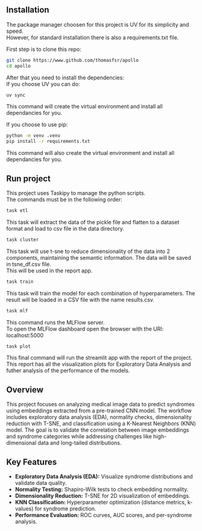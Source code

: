 ## Installation 

The package manager choosen for this project is UV for its simplicity and speed.  
However, for standard installation there is also a requirements.txt file.  
  
First step is to clone this repo:  
```bash
git clone https://www.github.com/thomasfsr/apollo  
cd apollo  
```  
After that you need to install the dependencies:  
If you choose UV you can do:  
```bash
uv sync
```  
This command will create the virtual environment and install all dependancies for you.  
  
If you choose to use pip:  
```bash
python -m venv .venv  
pip install -r requirements.txt  
```  
This command will also create the virtual environment and install all dependancies for you.  
  
## Run project  
This project uses Taskipy to manage the python scripts.  
The commands must be in the following order:  
  
```bash
task etl
```  
This task will extract the data of the pickle file and flatten to a dataset format and load to csv file in the data directory.  
  
```bash
task cluster
```  
This task will use t-sne to reduce dimensionality
of the data into 2 components, maintaining the 
semantic information. The data will be saved in
tsne_df.csv file.  
This will be used in the report app.  
  
```bash
task train
```  
This task will train the model for each combination
of hyperparameters. The result will be loaded in a 
CSV file with the name results.csv.
  
```bash
task mlf
```  
This command runs the MLFlow server.  
To open the MLFlow dashboard open the browser with 
the URI: localhost:5000  
  
```bash
task plot  
```  
This final command will run the streamlit app with
the report of the project. This report has all the 
visualization plots for Exploratory Data Analysis and futher analysis of the performance of the models.  
  
## Overview  
This project focuses on analyzing medical image data to predict syndromes using embeddings extracted from a pre-trained CNN model. The workflow includes exploratory data analysis (EDA), normality checks, dimensionality reduction with T-SNE, and classification using a K-Nearest Neighbors (KNN) model. The goal is to validate the correlation between image embeddings and syndrome categories while addressing challenges like high-dimensional data and long-tailed distributions.  
  
## Key Features  
- **Exploratory Data Analysis (EDA):** Visualize syndrome distributions and validate data quality.  
- **Normality Testing:** Shapiro-Wilk tests to check embedding normality.  
- **Dimensionality Reduction:** T-SNE for 2D visualization of embeddings.  
- **KNN Classification:** Hyperparameter optimization (distance metrics, k-values) for syndrome prediction.  
- **Performance Evaluation:** ROC curves, AUC scores, and per-syndrome analysis.  
  

